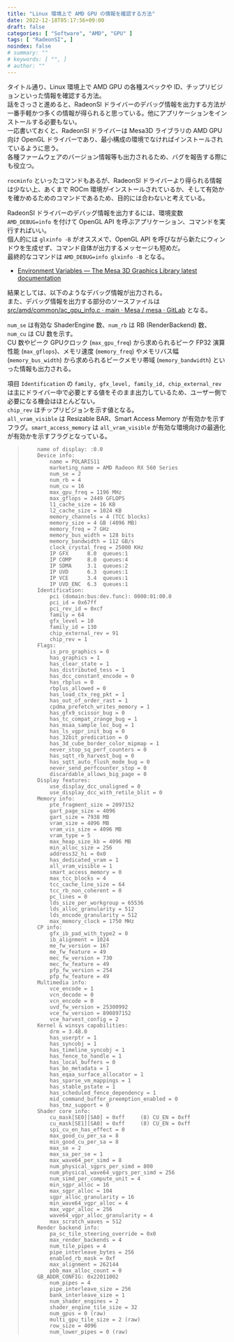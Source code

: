 ```yaml
---
title: "Linux 環境上で AMD GPU の情報を確認する方法"
date: 2022-12-18T05:17:56+09:00
draft: false
categories: [ "Software", "AMD", "GPU" ]
tags: [ "RadeonSI", ]
noindex: false
# summary: ""
# keywords: [ "", ]
# author: ""
---
```


タイトル通り、Linux 環境上で AMD GPU の各種スペックや ID、チップリビジョンといった情報を確認する方法。  
話をさっさと進めると、RadeonSI ドライバーのデバッグ情報を出力する方法が一番手軽かつ多くの情報が得られると思っている。他にアプリケーションをインストールする必要もない。  
一応書いておくと、RadeonSI ドライバーは Mesa3D ライブラリの AMD GPU 向け OpenGL ドライバーであり、最小構成の環境でなければインストールされているように思う。  
各種ファームウェアのバージョン情報等も出力されるため、バグを報告する際にも役立つ。  

`rocminfo` といったコマンドもあるが、RadeonSI ドライバーより得られる情報は少ない上、あくまで ROCm 環境がインストールされているか、そして有効かを確かめるためのコマンドであるため、目的には合わないと考えている。  

RadeonSI ドライバーのデバッグ情報を出力するには、環境変数 `AMD_DEBUG=info` を付けて OpenGL API を呼ぶアプリケーション、コマンドを実行すればいい。  
個人的には `glxinfo -B` がオススメで、OpenGL API を呼びながら新たにウィンドウを生成せず、コマンド自体が出力するメッセージも短めだ。  
最終的なコマンドは `AMD_DEBUG=info glxinfo -B` となる。  

 * [Environment Variables — The Mesa 3D Graphics Library latest documentation](https://docs.mesa3d.org/envvars.html#radeonsi-driver-environment-variables)

結果としては、以下のようなデバッグ情報が出力される。  
また、デバッグ情報を出力する部分のソースファイルは [src/amd/common/ac_gpu_info.c · main · Mesa / mesa · GitLab](https://gitlab.freedesktop.org/mesa/mesa/blob/main/src/amd/common/ac_gpu_info.c) となる。  

`num_se` は有効な ShaderEngine 数、`num_rb` は RB (RenderBackend) 数、`num_cu` は CU 数を示す。  
CU 数やピーク GPUクロック (`max_gpu_freq`) から求められるピーク FP32 演算性能 (`max_gflops`)、メモリ速度 (`memory_freq`) やメモリバス幅 (`memory_bus_width`) から求められるピークメモリ帯域 (`memory_bandwidth`) といった情報も出力される。  

項目 `Identification` の `family, gfx_level, family_id, chip_external_rev` は主にドライバー中で必要とする値をそのまま出力しているため、ユーザー側で必要になる機会はほとんどない。  
`chip_rev` はチップリビジョンを示す値となる。  
`all_vram_visible` は Resizable BAR、Smart Access Memory が有効かを示すフラグ。`smart_access_memory` は `all_vram_visible` が有効な環境向けの最適化が有効かを示すフラグとなっている。  

 >         name of display: :0.0
 >         Device info:
 >             name = POLARIS11
 >             marketing_name = AMD Radeon RX 560 Series
 >             num_se = 2
 >             num_rb = 4
 >             num_cu = 16
 >             max_gpu_freq = 1196 MHz
 >             max_gflops = 2449 GFLOPS
 >             l1_cache_size = 16 KB
 >             l2_cache_size = 1024 KB
 >             memory_channels = 4 (TCC blocks)
 >             memory_size = 4 GB (4096 MB)
 >             memory_freq = 7 GHz
 >             memory_bus_width = 128 bits
 >             memory_bandwidth = 112 GB/s
 >             clock_crystal_freq = 25000 KHz
 >             IP GFX      8.0 	queues:1
 >             IP COMP     8.0 	queues:4
 >             IP SDMA     3.1 	queues:2
 >             IP UVD      6.3 	queues:1
 >             IP VCE      3.4 	queues:1
 >             IP UVD_ENC  6.3 	queues:1
 >         Identification:
 >             pci (domain:bus:dev.func): 0000:01:00.0
 >             pci_id = 0x67ff
 >             pci_rev_id = 0xcf
 >             family = 64
 >             gfx_level = 10
 >             family_id = 130
 >             chip_external_rev = 91
 >             chip_rev = 1
 >         Flags:
 >             is_pro_graphics = 0
 >             has_graphics = 1
 >             has_clear_state = 1
 >             has_distributed_tess = 1
 >             has_dcc_constant_encode = 0
 >             has_rbplus = 0
 >             rbplus_allowed = 0
 >             has_load_ctx_reg_pkt = 1
 >             has_out_of_order_rast = 1
 >             cpdma_prefetch_writes_memory = 1
 >             has_gfx9_scissor_bug = 0
 >             has_tc_compat_zrange_bug = 1
 >             has_msaa_sample_loc_bug = 1
 >             has_ls_vgpr_init_bug = 0
 >             has_32bit_predication = 0
 >             has_3d_cube_border_color_mipmap = 1
 >             never_stop_sq_perf_counters = 0
 >             has_sqtt_rb_harvest_bug = 0
 >             has_sqtt_auto_flush_mode_bug = 0
 >             never_send_perfcounter_stop = 0
 >             discardable_allows_big_page = 0
 >         Display features:
 >             use_display_dcc_unaligned = 0
 >             use_display_dcc_with_retile_blit = 0
 >         Memory info:
 >             pte_fragment_size = 2097152
 >             gart_page_size = 4096
 >             gart_size = 7938 MB
 >             vram_size = 4096 MB
 >             vram_vis_size = 4096 MB
 >             vram_type = 5
 >             max_heap_size_kb = 4096 MB
 >             min_alloc_size = 256
 >             address32_hi = 0x0
 >             has_dedicated_vram = 1
 >             all_vram_visible = 1
 >             smart_access_memory = 0
 >             max_tcc_blocks = 4
 >             tcc_cache_line_size = 64
 >             tcc_rb_non_coherent = 0
 >             pc_lines = 0
 >             lds_size_per_workgroup = 65536
 >             lds_alloc_granularity = 512
 >             lds_encode_granularity = 512
 >             max_memory_clock = 1750 MHz
 >         CP info:
 >             gfx_ib_pad_with_type2 = 0
 >             ib_alignment = 1024
 >             me_fw_version = 167
 >             me_fw_feature = 49
 >             mec_fw_version = 730
 >             mec_fw_feature = 49
 >             pfp_fw_version = 254
 >             pfp_fw_feature = 49
 >         Multimedia info:
 >             vce_encode = 1
 >             vcn_decode = 0
 >             vcn_encode = 0
 >             uvd_fw_version = 25300992
 >             vce_fw_version = 890897152
 >             vce_harvest_config = 2
 >         Kernel & winsys capabilities:
 >             drm = 3.48.0
 >             has_userptr = 1
 >             has_syncobj = 1
 >             has_timeline_syncobj = 1
 >             has_fence_to_handle = 1
 >             has_local_buffers = 0
 >             has_bo_metadata = 1
 >             has_eqaa_surface_allocator = 1
 >             has_sparse_vm_mappings = 1
 >             has_stable_pstate = 1
 >             has_scheduled_fence_dependency = 1
 >             mid_command_buffer_preemption_enabled = 0
 >             has_tmz_support = 0
 >         Shader core info:
 >             cu_mask[SE0][SA0] = 0xff 	(8)	CU_EN = 0xff
 >             cu_mask[SE1][SA0] = 0xff 	(8)	CU_EN = 0xff
 >             spi_cu_en_has_effect = 0
 >             max_good_cu_per_sa = 8
 >             min_good_cu_per_sa = 8
 >             max_se = 2
 >             max_sa_per_se = 1
 >             max_wave64_per_simd = 8
 >             num_physical_sgprs_per_simd = 800
 >             num_physical_wave64_vgprs_per_simd = 256
 >             num_simd_per_compute_unit = 4
 >             min_sgpr_alloc = 16
 >             max_sgpr_alloc = 104
 >             sgpr_alloc_granularity = 16
 >             min_wave64_vgpr_alloc = 4
 >             max_vgpr_alloc = 256
 >             wave64_vgpr_alloc_granularity = 4
 >             max_scratch_waves = 512
 >         Render backend info:
 >             pa_sc_tile_steering_override = 0x0
 >             max_render_backends = 4
 >             num_tile_pipes = 4
 >             pipe_interleave_bytes = 256
 >             enabled_rb_mask = 0xf
 >             max_alignment = 262144
 >             pbb_max_alloc_count = 0
 >         GB_ADDR_CONFIG: 0x22011002
 >             num_pipes = 4
 >             pipe_interleave_size = 256
 >             bank_interleave_size = 1
 >             num_shader_engines = 2
 >             shader_engine_tile_size = 32
 >             num_gpus = 0 (raw)
 >             multi_gpu_tile_size = 2 (raw)
 >             row_size = 4096
 >             num_lower_pipes = 0 (raw)
